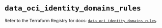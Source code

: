 # `data_oci_identity_domains_rules`

Refer to the Terraform Registry for docs: [`data_oci_identity_domains_rules`](https://registry.terraform.io/providers/oracle/oci/7.19.0/docs/data-sources/identity_domains_rules).

